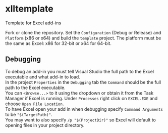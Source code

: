 # xlltemplate

Template for Excel add-ins

Fork or clone the repository. Set the `Configuration` (Debug or Release) and `Platform` (x86 or x64) and build the `template` project.  The platform must be the same as Excel: x86 for 32-bit or x64 for 64-bit.

## Debugging

To debug an add-in you must tell Visual Studio the full path to the Excel executable and what add-in to load.  
In the project `Properties` in the `Debugging` tab the `Command` should be the full path to the Excel executable.  
You can `<Browse...>` to it using the dropdown or obtain it from the Task Manager if Excel is running. Under `Processes`
right click on `EXCEL.EXE` and choose `Open File Location`.  
To have Excel open your add in when debugging specify `Command Arguments` to be `"$(TargetPath)"`.  
You may want to also specify `/p "$(ProjectDir)"` so Excel will default to opening files in your project directory.
